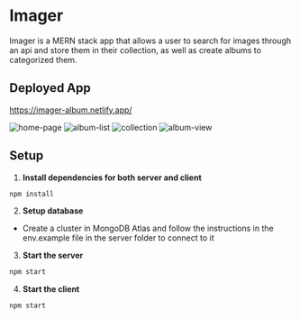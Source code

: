 # Imager
Imager is a MERN stack app that allows a user to search for images through an api and store them in their collection, as well as create albums to categorized them.

## Deployed App
https://imager-album.netlify.app/

![home-page](https://user-images.githubusercontent.com/62668975/117600904-e2f67200-b11a-11eb-8be7-2c210feb0860.png)
![album-list](https://user-images.githubusercontent.com/62668975/117601013-25b84a00-b11b-11eb-9e58-8c572e87b77e.png)
![collection](https://user-images.githubusercontent.com/62668975/117601109-7334b700-b11b-11eb-81f1-83e8ed88615e.png)
![album-view](https://user-images.githubusercontent.com/62668975/117601096-6617c800-b11b-11eb-8125-4e135de011d6.png)

## Setup

1. **Install dependencies for both server and client**

```sh
npm install
```

2. **Setup database**
   
- Create a cluster in MongoDB Atlas and follow the instructions in the env.example file in the server folder to connect to it

3. **Start the server**

```sh
npm start
```

4. **Start the client**

```sh
npm start
```
